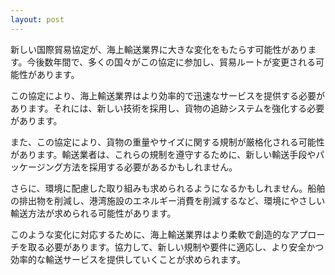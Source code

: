 ```yaml
---
layout: post
---
```


新しい国際貿易協定が、海上輸送業界に大きな変化をもたらす可能性があります。今後数年間で、多くの国々がこの協定に参加し、貿易ルートが変更される可能性があります。

この協定により、海上輸送業界はより効率的で迅速なサービスを提供する必要があります。それには、新しい技術を採用し、貨物の追跡システムを強化する必要があります。

また、この協定により、貨物の重量やサイズに関する規制が厳格化される可能性があります。輸送業者は、これらの規制を遵守するために、新しい輸送手段やパッケージング方法を採用する必要があるかもしれません。

さらに、環境に配慮した取り組みも求められるようになるかもしれません。船舶の排出物を削減し、港湾施設のエネルギー消費を削減するなど、環境にやさしい輸送方法が求められる可能性があります。

このような変化に対応するために、海上輸送業界はより柔軟で創造的なアプローチを取る必要があります。協力して、新しい規制や要件に適応し、より安全かつ効率的な輸送サービスを提供していくことが求められます。






